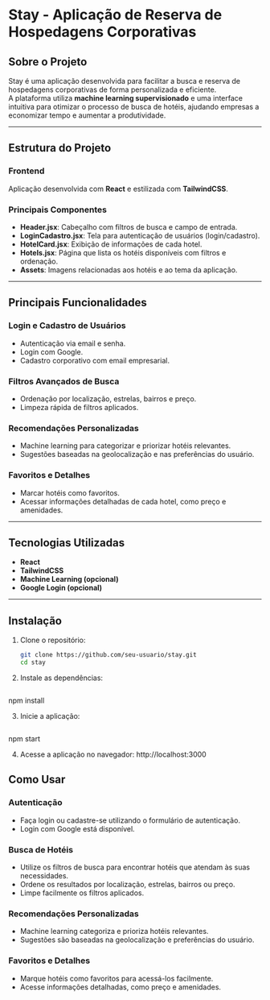 # Stay - Aplicação de Reserva de Hospedagens Corporativas

## Sobre o Projeto
Stay é uma aplicação desenvolvida para facilitar a busca e reserva de hospedagens corporativas de forma personalizada e eficiente.  
A plataforma utiliza **machine learning supervisionado** e uma interface intuitiva para otimizar o processo de busca de hotéis, ajudando empresas a economizar tempo e aumentar a produtividade.

---

## Estrutura do Projeto

### Frontend
Aplicação desenvolvida com **React** e estilizada com **TailwindCSS**.

### Principais Componentes
- **Header.jsx**: Cabeçalho com filtros de busca e campo de entrada.  
- **LoginCadastro.jsx**: Tela para autenticação de usuários (login/cadastro).  
- **HotelCard.jsx**: Exibição de informações de cada hotel.  
- **Hotels.jsx**: Página que lista os hotéis disponíveis com filtros e ordenação.  
- **Assets**: Imagens relacionadas aos hotéis e ao tema da aplicação.

---

## Principais Funcionalidades

### Login e Cadastro de Usuários
- Autenticação via email e senha.  
- Login com Google.  
- Cadastro corporativo com email empresarial.  

### Filtros Avançados de Busca
- Ordenação por localização, estrelas, bairros e preço.  
- Limpeza rápida de filtros aplicados.  

### Recomendações Personalizadas
- Machine learning para categorizar e priorizar hotéis relevantes.  
- Sugestões baseadas na geolocalização e nas preferências do usuário.  

### Favoritos e Detalhes
- Marcar hotéis como favoritos.  
- Acessar informações detalhadas de cada hotel, como preço e amenidades.  

---

## Tecnologias Utilizadas
- **React**  
- **TailwindCSS**  
- **Machine Learning (opcional)**  
- **Google Login (opcional)**  

---

## Instalação

1. Clone o repositório:
   ```bash
   git clone https://github.com/seu-usuario/stay.git
   cd stay

2. Instale as dependências:
   ```bash
npm install

3. Inicie a aplicação:
   ```bash
npm start

4. Acesse a aplicação no navegador:
http://localhost:3000

## Como Usar

### Autenticação
- Faça login ou cadastre-se utilizando o formulário de autenticação.  
- Login com Google está disponível.  

### Busca de Hotéis
- Utilize os filtros de busca para encontrar hotéis que atendam às suas necessidades.  
- Ordene os resultados por localização, estrelas, bairros ou preço.  
- Limpe facilmente os filtros aplicados.  

### Recomendações Personalizadas
- Machine learning categoriza e prioriza hotéis relevantes.  
- Sugestões são baseadas na geolocalização e preferências do usuário.  

### Favoritos e Detalhes
- Marque hotéis como favoritos para acessá-los facilmente.  
- Acesse informações detalhadas, como preço e amenidades.


